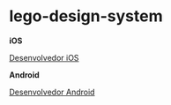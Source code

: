 # lego-design-system

**iOS**

[Desenvolvedor iOS](./ios/README.md)

**Android**

[Desenvolvedor Android](./android/README.md)
